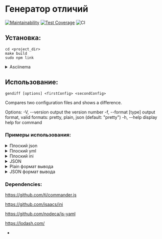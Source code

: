 # Генератор отличий
[![Maintainability](https://api.codeclimate.com/v1/badges/eb97f7c29b63b51baee0/maintainability)](https://codeclimate.com/github/Vasya231/frontend-project-lvl2/maintainability) [![Test Coverage](https://api.codeclimate.com/v1/badges/eb97f7c29b63b51baee0/test_coverage)](https://codeclimate.com/github/Vasya231/frontend-project-lvl2/test_coverage)
![CI](https://github.com/Vasya231/frontend-project-lvl2/workflows/CI/badge.svg)

## Установка:

    cd <project_dir>
    make build
    sudo npm link
    
  
<details>
  <summary>Asciinema</summary>
<a href="https://asciinema.org/a/IktojVObsbXQrjqx1yUw6lLZ6" target="_blank"><img src="https://asciinema.org/a/IktojVObsbXQrjqx1yUw6lLZ6.svg" /></a>
</details>

## Использование:

    gendiff [options] <firstConfig> <secondConfig>
    
Compares two configuration files and shows a difference.

Options:
  -V, --version        output the version number
  -f, --format [type]  output format, valid formats: pretty, plain, json
                       (default: "pretty")
  -h, --help           display help for command


### Примеры использования:

<details>
<summary>Плоский json</summary>
<a href="https://asciinema.org/a/MXaI58gRJSPOSFDkIc050aSPz" target="_blank"><img src="https://asciinema.org/a/MXaI58gRJSPOSFDkIc050aSPz.svg" /></a>
</details>

<details>
<summary>Плоский yml</summary>
<a href="https://asciinema.org/a/asfF7btlEpYm4WRMzjH5sbKGK" target="_blank"><img src="https://asciinema.org/a/asfF7btlEpYm4WRMzjH5sbKGK.svg" /></a>
</details>

<details>
<summary>Плоский ini</summary>
<a href="https://asciinema.org/a/1X4RTIB5sGGxRAhOXqyhJKLOF" target="_blank"><img src="https://asciinema.org/a/1X4RTIB5sGGxRAhOXqyhJKLOF.svg" /></a>
</details>

<details>
<summary>JSON</summary>
<a href="https://asciinema.org/a/8sNlB1ppumotz26Y1uXiMNGgW" target="_blank"><img src="https://asciinema.org/a/8sNlB1ppumotz26Y1uXiMNGgW.svg" /></a>
</details>

<details>
<summary>Plain формат вывода</summary>
<a href="https://asciinema.org/a/PSRWsLI8KONsD9f3CBdeAI1FV" target="_blank"><img src="https://asciinema.org/a/PSRWsLI8KONsD9f3CBdeAI1FV.svg" /></a>
</details>

<details>
<summary>JSON формат вывода</summary>
<a href="https://asciinema.org/a/HnfHbgt2cI2i36GhNFJxUmhVg" target="_blank"><img src="https://asciinema.org/a/HnfHbgt2cI2i36GhNFJxUmhVg.svg" /></a>
</details>

### Dependencies:
https://github.com/tj/commander.js

https://github.com/isaacs/ini

https://github.com/nodeca/js-yaml

https://lodash.com/

-
